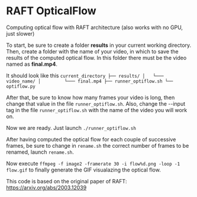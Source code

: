 # RAFT OpticalFlow
Computing optical flow with RAFT architecture (also works with no GPU, just slower)

To start, be sure to create a folder __results__ in your current working directory.
Then, create a folder with the name of your video, in which to save the results of the computed optical flow. In this folder there must be the video named as __final.mp4__.

It should look like this
`current_directory
├── results/
│   └─── video_name/
│         └─── final.mp4
├── runner_optiflow.sh
└── optiflow.py
`

After that, be sure to know how many frames your video is long, then change that value in the file `runner_optiflow.sh`.
Also, change the --input tag in the file `runner_optiflow.sh` with the name of the video you will work on.

Now we are ready. Just launch `./runner_optiflow.sh`

After having computed the optical flow for each couple of successive frames, be sure to change in `rename.sh` the correct number of frames to be renamed,  launch `rename.sh`.

Now execute `ffmpeg -f image2 -framerate 30 -i flow%d.png -loop -1 flow.gif` to finally generate the GIF visualazing the optical flow.


This code is based on the original paper of RAFT: https://arxiv.org/abs/2003.12039
